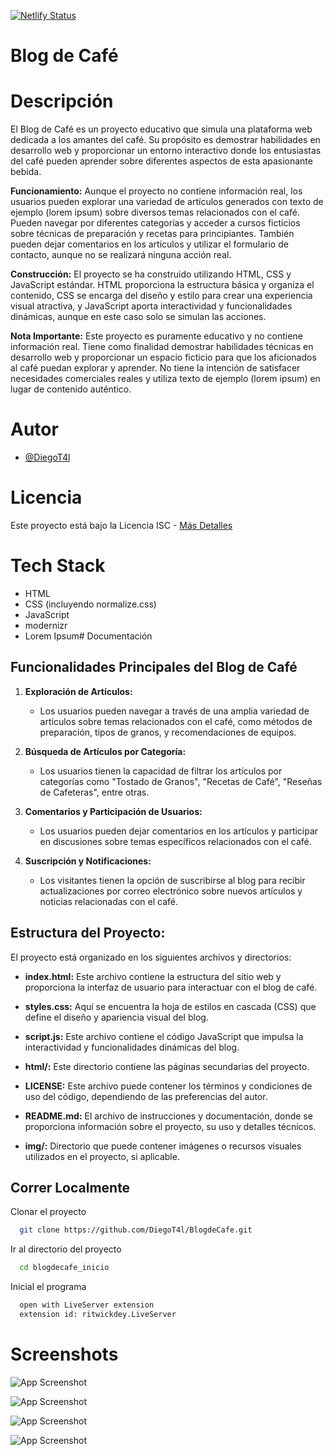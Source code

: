 
[![Netlify Status](https://api.netlify.com/api/v1/badges/d6588018-3af4-4fa0-9513-c91ae45e4e49/deploy-status)](https://app.netlify.com/sites/blogdecafediegot4l/deploys)
# Blog de Café

# Descripción

El Blog de Café es un proyecto educativo que simula una plataforma web dedicada a los amantes del café. Su propósito es demostrar habilidades en desarrollo web y proporcionar un entorno interactivo donde los entusiastas del café pueden aprender sobre diferentes aspectos de esta apasionante bebida.

**Funcionamiento:**
Aunque el proyecto no contiene información real, los usuarios pueden explorar una variedad de artículos generados con texto de ejemplo (lorem ipsum) sobre diversos temas relacionados con el café. Pueden navegar por diferentes categorías y acceder a cursos ficticios sobre técnicas de preparación y recetas para principiantes. También pueden dejar comentarios en los artículos y utilizar el formulario de contacto, aunque no se realizará ninguna acción real.

**Construcción:**
El proyecto se ha construido utilizando HTML, CSS y JavaScript estándar. HTML proporciona la estructura básica y organiza el contenido, CSS se encarga del diseño y estilo para crear una experiencia visual atractiva, y JavaScript aporta interactividad y funcionalidades dinámicas, aunque en este caso solo se simulan las acciones.

**Nota Importante:**
Este proyecto es puramente educativo y no contiene información real. Tiene como finalidad demostrar habilidades técnicas en desarrollo web y proporcionar un espacio ficticio para que los aficionados al café puedan explorar y aprender. No tiene la intención de satisfacer necesidades comerciales reales y utiliza texto de ejemplo (lorem ipsum) en lugar de contenido auténtico.

# Autor

- [@DiegoT4l](https://www.github.com/diegot4l)
# Licencia
Este proyecto está bajo la Licencia ISC - [Más Detalles](https://github.com/DiegoT4l/BlogdeCafe/blob/main/blogdecafe_inicio/LICENSE)


# Tech Stack

- HTML
- CSS (incluyendo normalize.css)
- JavaScript
- modernizr
- Lorem Ipsum# Documentación

## Funcionalidades Principales del Blog de Café

1. **Exploración de Artículos:**
   - Los usuarios pueden navegar a través de una amplia variedad de artículos sobre temas relacionados con el café, como métodos de preparación, tipos de granos, y recomendaciones de equipos.

2. **Búsqueda de Artículos por Categoría:**
   - Los usuarios tienen la capacidad de filtrar los artículos por categorías como "Tostado de Granos", "Recetas de Café", "Reseñas de Cafeteras", entre otras.

3. **Comentarios y Participación de Usuarios:**
   - Los usuarios pueden dejar comentarios en los artículos y participar en discusiones sobre temas específicos relacionados con el café.

4. **Suscripción y Notificaciones:**
   - Los visitantes tienen la opción de suscribirse al blog para recibir actualizaciones por correo electrónico sobre nuevos artículos y noticias relacionadas con el café.

## Estructura del Proyecto:

El proyecto está organizado en los siguientes archivos y directorios:

- **index.html:** Este archivo contiene la estructura del sitio web y proporciona la interfaz de usuario para interactuar con el blog de café.

- **styles.css:** Aquí se encuentra la hoja de estilos en cascada (CSS) que define el diseño y apariencia visual del blog.

- **script.js:** Este archivo contiene el código JavaScript que impulsa la interactividad y funcionalidades dinámicas del blog.

- **html/:** Este directorio contiene las páginas secundarias del proyecto.

- **LICENSE:** Este archivo puede contener los términos y condiciones de uso del código, dependiendo de las preferencias del autor.

- **README.md:** El archivo de instrucciones y documentación, donde se proporciona información sobre el proyecto, su uso y detalles técnicos.

- **img/:** Directorio que puede contener imágenes o recursos visuales utilizados en el proyecto, si aplicable.
## Correr Localmente

Clonar el proyecto

```bash
  git clone https://github.com/DiegoT4l/BlogdeCafe.git
```

Ir al directorio del proyecto

```bash
  cd blogdecafe_inicio
```

Inicial el programa

```bash
  open with LiveServer extension 
  extension id: ritwickdey.LiveServer
```


# Screenshots
![App Screenshot](https://cdn.discordapp.com/attachments/1123647915609555044/1164382752209117255/image.png?ex=654302f1&is=65308df1&hm=c5b5492d9fc73d5e4b827da28da54a353d6c993aba8fd2d8eb882cbe9afcae06&)

![App Screenshot](https://cdn.discordapp.com/attachments/1123647915609555044/1164382849680551996/image.png?ex=65430308&is=65308e08&hm=7cbd9324eaf4ac27941664db93781a79b0ed18c7db201aa60eaad67f26d688dc&)

![App Screenshot](https://cdn.discordapp.com/attachments/1123647915609555044/1164382957948117062/image.png?ex=65430322&is=65308e22&hm=eab8711f9fd58b44bd9f7baa101431d723592a8bd35e747980b522e0c9fc4f1c&)

![App Screenshot](https://cdn.discordapp.com/attachments/1123647915609555044/1164383301180600391/blogcafe.png?ex=65430374&is=65308e74&hm=4d89c53b717dadc039d9796d4b20e3a57780f26fc1e18b71bff39784db99c0c0&)
